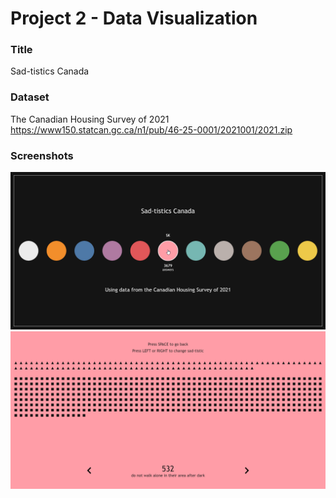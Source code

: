 # Project 2 - Data Visualization

### Title
Sad-tistics Canada

### Dataset
The Canadian Housing Survey of 2021  
https://www150.statcan.gc.ca/n1/pub/46-25-0001/2021001/2021.zip

### Screenshots
![Menu](https://github.com/ElBarbs/CART263/blob/main/Project%202/assets/screenshots/menu.png?raw=true)  
![Province](https://github.com/ElBarbs/CART263/blob/main/Project%202/assets/screenshots/province.png?raw=true)
